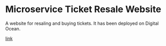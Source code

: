 # Microservice Ticket Resale Website

A website for resaling and buying tickets. It has been deployed on Digital Ocean.

[link](http://www.ticketing-app-deployment.xyz/)
